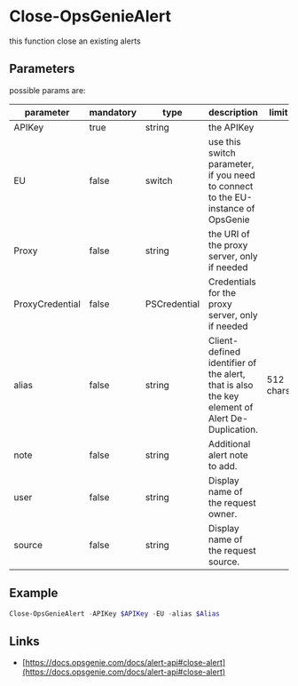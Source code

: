 ﻿# Close-OpsGenieAlert

this function close an existing alerts

## Parameters

possible params are:

parameter | mandatory | type | description | limit
---|---|---|---|---
APIKey | true | string | the APIKey
EU | false | switch | use this switch parameter, if you need to connect to the EU-instance of OpsGenie
Proxy | false | string | the URI of the proxy server, only if needed
ProxyCredential | false | PSCredential | Credentials for the proxy server, only if needed
alias | false | string | Client-defined identifier of the alert, that is also the key element of Alert De-Duplication.|512 chars
note | false | string | Additional alert note to add. | | 25000 chars
user | false | string | Display name of the request owner. | | 100 chars
source | false | string | Display name of the request source. | | 100 chars

## Example

```PowerShell
Close-OpsGenieAlert -APIKey $APIKey -EU -alias $Alias
```

## Links

- [https://docs.opsgenie.com/docs/alert-api#close-alert](https://docs.opsgenie.com/docs/alert-api#close-alert)
